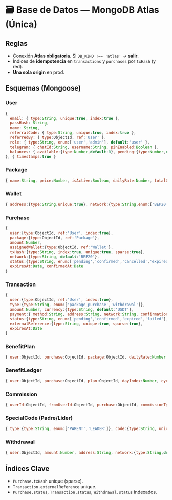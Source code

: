 # 🗃️ Base de Datos — MongoDB Atlas (Única)

## Reglas
- Conexión **Atlas obligatoria**. Si `DB_KIND !== 'atlas'` → **salir**.
- Índices de **idempotencia** en `transactions` y `purchases` por `txHash` (y red).
- **Una sola origin** en prod.

## Esquemas (Mongoose)

### User
```js
{
  email: { type:String, unique:true, index:true },
  passHash: String,
  name: String,
  referralCode: { type:String, unique:true, index:true },
  referredBy: { type:ObjectId, ref:'User' },
  role: { type:String, enum:['user','admin'], default:'user' },
  telegram: { chatId:String, username:String, pinEnabled:Boolean },
  balances: { available:{type:Number,default:0}, pending:{type:Number,default:0}, locked:{type:Number,default:0} },
}, { timestamps:true }
```

### Package
```js
{ name:String, price:Number, isActive:Boolean, dailyRate:Number, totalCycles:Number, activeDaysPerCycle:Number, pauseDayPerCycle:Number }
```

### Wallet
```js
{ address:{type:String,unique:true}, network:{type:String,enum:['BEP20']}, status:{type:String,enum:['active','inactive']}, usageCount:Number, lastUsed:Date }
```

### Purchase
```js
{
  user:{type:ObjectId, ref:'User', index:true},
  package:{type:ObjectId, ref:'Package'},
  amount:Number,
  assignedWallet:{type:ObjectId, ref:'Wallet'},
  txHash:{type:String, index:true, unique:true, sparse:true},
  network:{type:String, default:'BEP20'},
  status:{type:String, enum:['pending','confirmed','cancelled','expired'], index:true},
  expiresAt:Date, confirmedAt:Date
}
```

### Transaction
```js
{
  user:{type:ObjectId, ref:'User', index:true},
  type:{type:String, enum:['package_purchase','withdrawal']},
  amount:Number, currency:{type:String, default:'USDT'},
  payment:{ method:String, address:String, network:String, confirmations:Number },
  status:{type:String, enum:['pending','confirmed','expired','failed'], index:true},
  externalReference:{type:String, unique:true, sparse:true},
  expiresAt:Date
}
```

### BenefitPlan
```js
{ user:ObjectId, purchase:ObjectId, package:ObjectId, dailyRate:Number, totalCycles:Number, activeDaysPerCycle:Number, pauseDayPerCycle:Number, startedAt:Date, status:{type:String, enum:['active','completed','paused','cancelled']} }
```

### BenefitLedger
```js
{ user:ObjectId, purchase:ObjectId, plan:ObjectId, dayIndex:Number, cycleIndex:Number, amount:Number, status:{type:String, enum:['pending','available','reverted']}, availableAt:Date }
```

### Commission
```js
{ userId:ObjectId, fromUserId:ObjectId, purchase:ObjectId, commissionType:{type:String, enum:['direct_referral','parent_bonus']}, amount:Number, status:{type:String, enum:['pending','available','paid','cancelled']}, unlockedAt:Date, paidAt:Date, metadata:Object }
```

### SpecialCode (Padre/Líder)
```js
{ type:{type:String, enum:['PARENT','LEADER']}, code:{type:String, unique:true}, owner:{type:ObjectId, ref:'User'}, status:{type:String, enum:['active','inactive']} }
```

### Withdrawal
```js
{ user:ObjectId, amount:Number, address:String, network:{type:String,default:'BEP20'}, status:{type:String, enum:['requested','approved','exported','completed','rejected']}, pinVerifiedAt:Date, exportBatchId:String, adminNotes:String }
```

## Índices Clave
- `Purchase.txHash` unique (sparse).
- `Transaction.externalReference` unique.
- `Purchase.status`, `Transaction.status`, `Withdrawal.status` indexados.
